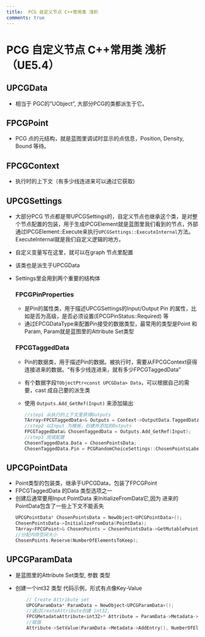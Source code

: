 ```yaml
---
title:  PCG 自定义节点 C++常用类 浅析
comments: true
---
```

# PCG 自定义节点 C++常用类 浅析（UE5.4）

## **UPCGData** 

- 相当于 PGC的“UObject”, 大部分PCG的类都派生于它。

## **FPCGPoint**

- PCG 点的元结构，就是蓝图里调试时显示的点信息，Position, Density, Bound 等待。

## **FPCGContext**

- 执行时的上下文（有多少线连进来可以通过它获取)

## **UPCGSettings** 

- 大部分PCG 节点都是带UPCGSettings的，自定义节点也继承这个类，是对整个节点配置的包装，用于生成IPCGElement就是蓝图里我们看到的节点，外部通过IPCGElement::Execute来执行`UPCGSettings::ExecuteInternal`方法。ExecuteInternal就是我们自定义逻辑的地方。
- 自定义变量写在这里，就可以在graph 节点里配置
- 该类也是派生于UPCGData
- Settings里会用到两个重要的结构体

    ### **FPCGPinProperties**

    - 是Pin的属性类，用于描述UPCGSettings的Input/Output Pin 的属性，比如是否为高级，是否必须设置(EPCGPinStatus::Required) 等
    - 通过EPCGDataType来配置Pin接受的数据类型，最常用的类型是Point 和 Param, Param就是蓝图里的Attribute Set类型
    
    ### **FPCGTaggedData**

    - Pin的数据类，用于描述Pin的数据。被执行时，需要从FPCGContext获得连接进来的数据。“有多少线连进来，就有多少FPCGTaggedData”
    - 有个数据字段`TObjectPtr<const UPCGData> Data`，可以根据自己的需要，cast 成自己要的派生类
    - 使用 `Outputs.Add_GetRef(Input)` 来添加输出
  
        ``` cpp
        //step1 从执行的上下文里获得Outputs
        TArray<FPCGTaggedData>& Outputs = Context->OutputData.TaggedData;
        //step2 以Input 为模板，创建并添加到Outputs
        FPCGTaggedData& ChosenTaggedData = Outputs.Add_GetRef(Input);
        //step3 完成配置
        ChosenTaggedData.Data = ChosenPointsData;
        ChosenTaggedData.Pin = PCGRandomChoiceSettings::ChosenPointsLabel;
        ```

## **UPCGPointData**

- Point类型的包装类，继承于UPCGData，包装了FPCGPoint
- FPCGTaggedData 的Data 类型选项之一
- 创建后通常要用Input PointData 来InitializeFromData它,因为 进来的PointData包含了一些上下文不能丢失
    ```cpp
    UPCGPointData* ChosenPointsData = NewObject<UPCGPointData>();
    ChosenPointsData->InitializeFromData(PointData);
    TArray<FPCGPoint>& ChosenPoints = ChosenPointsData->GetMutablePoints();
    //分配内存空间大小
    ChosenPoints.Reserve(NumberOfElementsToKeep);
    ```
## **UPCGParamData**
  - 是蓝图里的Attribute Set类型, 参数 类型
  - 创建一个int32 类型 代码示例，形式有点像Key-Value
  
    ``` cpp
        // Create Attribute set
        UPCGParamData* ParamData = NewObject<UPCGParamData>();
        //通过CreateAttribute创建 int32, 
        FPCGMetadataAttribute<int32>* Attribute = ParamData->Metadata->CreateAttribute<int32>(TEXT("ChosenPointsNum"), NumberOfElementsToKeep, true, true);
        //赋值
        Attribute->SetValue(ParamData->Metadata->AddEntry(), NumberOfElementsToKeep);
    ```

    
    
    





